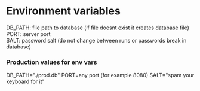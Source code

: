 # Environment variables  
DB_PATH: file path to database (if file doesnt exist it creates database file)  
PORT: server port  
SALT: password salt (do not change between runs or passwords break in database)

### Production values for env vars
DB_PATH="./prod.db"
PORT=any port (for example 8080)
SALT="spam your keyboard for it"